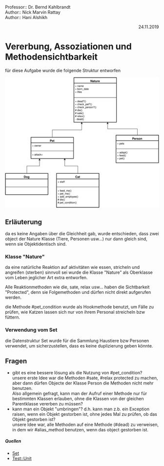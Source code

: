 Professor:: Dr. Bernd Kahlbrandt  
Author:: Nick Marvin Rattay  
Author:: Hani Alshikh  
<div style="text-align: right">24.11.2019</div>

# Vererbung, Assoziationen und Methodensichtbarkeit

für diese Aufgabe wurde die folgende Struktur entworfen

![UML Diagram](UML/Pets.svg)

## Erläuterung

da es keine Angaben über die Gleichheit gab, wurde entschieden, dass zwei object der Nature Klasse (Tiere, Personen usw...) nur dann gleich sind, wenn sie Objektidentisch sind.

### Klasse "Nature"

da eine natürliche Reaktion auf aktivitäten wie essen, stricheln und angreifen (sterben) sinnvoll sei wurde die Klasse "Nature" als Oberklasse vom Leben jeglicher Art extra entworfen. 

Alle Reaktionmethoden wie die, sate, relax usw... haben die Sichtbarkeit "Protected", denn sie Folgemethoden und dürfen nicht direkt aufgerufen werden.

die Methode #pet_condition wurde als Hookmethode benutzt, um Fälle zu prüfen, wie Katzen lassen sich nur von ihrem Personal streicheln bzw füttern.

### Verwendung vom Set 

die Datenstruktur Set wurde für die Sammlung Haustiere bzw Personen verwendet, um sicherzustellen, dass es keine duplizierung geben könnte.

## Fragen

- gibt es eine bessere lösung als die Nutzung von #pet_condition?  
 unsere erste Idee war die Methoden #sate, #relax protected zu machen, aber dann dürfen Objecte der Klasse Person die Methoden nicht mehr benutzen.  
 Also allgemein gefragt, kann man der Aufruf einer Methode nur für bestimmten Klassen erlauben, ohne die Klassen von der gleichen Parentklasse vererben zu müssen? 
- kann man ein Objekt "umbringen"? d.h. kann man z.b. ein Exception raisen, wenn ein Objekt gestorben ist, ohne jedes Mal zu prüfen, ob das Objekt gestorben ist?  
  unsere Idee war, alle Methoden auf eine Methode (#dead) zu verweisen, in dem wir #alias_method benutzen, wenn das object gestorben ist. 


##### Quellen
- [Set](https://ruby-doc.org/stdlib-2.6.5/libdoc/set/rdoc/Set.html#method-i-to_s)
- [Test::Unit](https://ruby-doc.org/stdlib-1.8.7/libdoc/test/unit/rdoc/Test/Unit.html)

